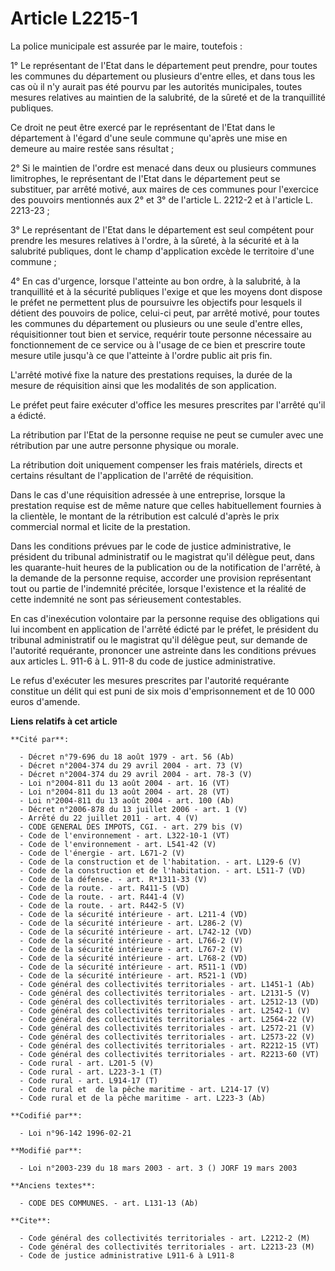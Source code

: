 # Article L2215-1

La police municipale est assurée par le maire, toutefois :

1° Le représentant de l'Etat dans le département peut prendre, pour toutes les communes du département ou plusieurs d'entre
elles, et dans tous les cas où il n'y aurait pas été pourvu par les autorités municipales, toutes mesures relatives au
maintien de la salubrité, de la sûreté et de la tranquillité publiques.

Ce droit ne peut être exercé par le représentant de l'Etat dans le département à l'égard d'une seule commune qu'après une
mise en demeure au maire restée sans résultat ;

2° Si le maintien de l'ordre est menacé dans deux ou plusieurs communes limitrophes, le représentant de l'Etat dans le
département peut se substituer, par arrêté motivé, aux maires de ces communes pour l'exercice des pouvoirs mentionnés aux 2°
et 3° de l'article L. 2212-2 et à l'article L. 2213-23 ;

3° Le représentant de l'Etat dans le département est seul compétent pour prendre les mesures relatives à l'ordre, à la
sûreté, à la sécurité et à la salubrité publiques, dont le champ d'application excède le territoire d'une commune ;

4° En cas d'urgence, lorsque l'atteinte au bon ordre, à la salubrité, à la tranquillité et à la sécurité publiques l'exige et
que les moyens dont dispose le préfet ne permettent plus de poursuivre les objectifs pour lesquels il détient des pouvoirs de
police, celui-ci peut, par arrêté motivé, pour toutes les communes du département ou plusieurs ou une seule d'entre elles,
réquisitionner tout bien et service, requérir toute personne nécessaire au fonctionnement de ce service ou à l'usage de ce
bien et prescrire toute mesure utile jusqu'à ce que l'atteinte à l'ordre public ait pris fin.

L'arrêté motivé fixe la nature des prestations requises, la durée de la mesure de réquisition ainsi que les modalités de son
application.

Le préfet peut faire exécuter d'office les mesures prescrites par l'arrêté qu'il a édicté.

La rétribution par l'Etat de la personne requise ne peut se cumuler avec une rétribution par une autre personne physique ou
morale.

La rétribution doit uniquement compenser les frais matériels, directs et certains résultant de l'application de l'arrêté de
réquisition.

Dans le cas d'une réquisition adressée à une entreprise, lorsque la prestation requise est de même nature que celles
habituellement fournies à la clientèle, le montant de la rétribution est calculé d'après le prix commercial normal et licite
de la prestation.

Dans les conditions prévues par le code de justice administrative, le président du tribunal administratif ou le magistrat
qu'il délègue peut, dans les quarante-huit heures de la publication ou de la notification de l'arrêté, à la demande de la
personne requise, accorder une provision représentant tout ou partie de l'indemnité précitée, lorsque l'existence et la
réalité de cette indemnité ne sont pas sérieusement contestables.

En cas d'inexécution volontaire par la personne requise des obligations qui lui incombent en application de l'arrêté édicté
par le préfet, le président du tribunal administratif ou le magistrat qu'il délègue peut, sur demande de l'autorité
requérante, prononcer une astreinte dans les conditions prévues aux articles L. 911-6 à L. 911-8 du code de justice
administrative.

Le refus d'exécuter les mesures prescrites par l'autorité requérante constitue un délit qui est puni de six mois
d'emprisonnement et de 10 000 euros d'amende.

**Liens relatifs à cet article**

	**Cité par**:

	  - Décret n°79-696 du 18 août 1979 - art. 56 (Ab)
	  - Décret n°2004-374 du 29 avril 2004 - art. 73 (V)
	  - Décret n°2004-374 du 29 avril 2004 - art. 78-3 (V)
	  - Loi n°2004-811 du 13 août 2004 - art. 16 (VT)
	  - Loi n°2004-811 du 13 août 2004 - art. 28 (VT)
	  - Loi n°2004-811 du 13 août 2004 - art. 100 (Ab)
	  - Décret n°2006-878 du 13 juillet 2006 - art. 1 (V)
	  - Arrêté du 22 juillet 2011 - art. 4 (V)
	  - CODE GENERAL DES IMPOTS, CGI. - art. 279 bis (V)
	  - Code de l'environnement - art. L322-10-1 (VT)
	  - Code de l'environnement - art. L541-42 (V)
	  - Code de l'énergie - art. L671-2 (V)
	  - Code de la construction et de l'habitation. - art. L129-6 (V)
	  - Code de la construction et de l'habitation. - art. L511-7 (VD)
	  - Code de la défense. - art. R*1311-33 (V)
	  - Code de la route. - art. R411-5 (VD)
	  - Code de la route. - art. R441-4 (V)
	  - Code de la route. - art. R442-5 (V)
	  - Code de la sécurité intérieure - art. L211-4 (VD)
	  - Code de la sécurité intérieure - art. L286-2 (V)
	  - Code de la sécurité intérieure - art. L742-12 (VD)
	  - Code de la sécurité intérieure - art. L766-2 (V)
	  - Code de la sécurité intérieure - art. L767-2 (V)
	  - Code de la sécurité intérieure - art. L768-2 (VD)
	  - Code de la sécurité intérieure - art. R511-1 (VD)
	  - Code de la sécurité intérieure - art. R521-1 (VD)
	  - Code général des collectivités territoriales - art. L1451-1 (Ab)
	  - Code général des collectivités territoriales - art. L2131-5 (V)
	  - Code général des collectivités territoriales - art. L2512-13 (VD)
	  - Code général des collectivités territoriales - art. L2542-1 (V)
	  - Code général des collectivités territoriales - art. L2564-22 (V)
	  - Code général des collectivités territoriales - art. L2572-21 (V)
	  - Code général des collectivités territoriales - art. L2573-22 (V)
	  - Code général des collectivités territoriales - art. R2212-15 (VT)
	  - Code général des collectivités territoriales - art. R2213-60 (VT)
	  - Code rural - art. L201-5 (V)
	  - Code rural - art. L223-3-1 (T)
	  - Code rural - art. L914-17 (T)
	  - Code rural et  de la pêche maritime - art. L214-17 (V)
	  - Code rural et de la pêche maritime - art. L223-3 (Ab)

	**Codifié par**:

	  - Loi n°96-142 1996-02-21

	**Modifié par**:

	  - Loi n°2003-239 du 18 mars 2003 - art. 3 () JORF 19 mars 2003

	**Anciens textes**:

	  - CODE DES COMMUNES. - art. L131-13 (Ab)

	**Cite**:

	  - Code général des collectivités territoriales - art. L2212-2 (M)
	  - Code général des collectivités territoriales - art. L2213-23 (M)
	  - Code de justice administrative L911-6 à L911-8
